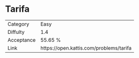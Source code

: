 # Tarifa

<table>
    <tr>
        <td>Category</td>
        <td>Easy</td>
    </tr>
    <tr>
        <td>Diffulty</td>
        <td>1.4</td>
    </tr>
    <tr>
        <td>Acceptance</td>
        <td>55.65 %</td>
    </tr>
    <tr>
        <td>Link</td>
        <td>https://open.kattis.com/problems/tarifa</td>
    </tr>
</table>
